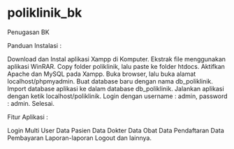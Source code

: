 # poliklinik_bk
Penugasan BK

Panduan Instalasi :

Download dan Instal aplikasi Xampp di Komputer.
Ekstrak file menggunakan aplikasi WinRAR.
Copy folder poliklinik, lalu paste ke folder htdocs.
Aktifkan Apache dan MySQL pada Xampp.
Buka browser, lalu buka alamat localhost/phpmyadmin.
Buat database baru dengan nama db_poliklinik.
Import database aplikasi ke dalam database db_poliklinik.
Jalankan aplikasi dengan ketik localhost/poliklinik.
Login dengan username : admin, password : admin.
Selesai.


Fitur Aplikasi :

Login Multi User
Data Pasien
Data Dokter
Data Obat
Data Pendaftaran
Data Pembayaran
Laporan-laporan
Logout
dan lainnya.
